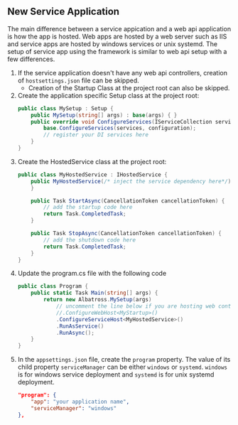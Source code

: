 ## New Service Application
The main difference between a service appication and a web api application is how the app is hosted.  Web apps are hosted by a web server such as IIS and service apps are hosted by windows services or unix systemd.  The setup of service app using the framework is similar to web api setup with a few differences.
1. If the service application doesn't have any web api controllers, creation of `hostsettings.json` file can be skipped.
    * Creation of the Startup Class at the project root can also be skipped.
1. Create the application specific Setup class at the project root:
	```c#
	public class MySetup : Setup {
		public MySetup(string[] args) : base(args) { }
		public override void ConfigureServices(IServiceCollection services, IConfiguration configuration) {
			base.ConfigureServices(services, configuration);
			// register your DI services here
		}
	}
	```
1. Create the HostedService class at the project root:
	```c#
	public class MyHostedService : IHostedService {
		public MyHostedService(/* inject the service dependency here*/) {
		}

		public Task StartAsync(CancellationToken cancellationToken) {
            // add the startup code here
			return Task.CompletedTask;
		}

		public Task StopAsync(CancellationToken cancellationToken) {
            // add the shutdown code here
			return Task.CompletedTask;
		}
	}
	```
1. Update the program.cs file with the following code
	```c#
	public class Program {
		public static Task Main(string[] args) {
			return new Albatross.MySetup(args)
                // uncomment the line below if you are hosting web controllers
				//.ConfigureWebHost<MyStartup>()
                .ConfigureServiceHost<MyHostedService>()
                .RunAsService()
				.RunAsync();
		}
	}
	```
1. In the `appsettings.json` file, create the `program` property.  The value of its child property `serviceManager` can be either `windows` or `systemd`.  `windows` is for windows service deployment and `systemd` is for unix systemd deployment.
	```json
	"program": {
		"app": "your application name",
		"serviceManager": "windows"
	},
	```